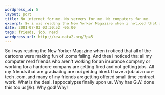 ```yaml
--- 
wordpress_id: 5
layout: post
title: No internet for me. No servers for me. No computers for me.
excerpt: So i was reading the New Yorker Magazine when i noticed that all of the cartoons were making fun of .coms failing. And then i noticed that all my computer nerd friends who aren't working for an insurance company or working for a hardcore company are getting fired and not getting jobs. All my friends that are graduating are not getting hired. I have a job at a non-tech .com, and many of my friend...
date: 2001-07-03 03:30:52 -05:00
tags: friends, job, nerd
wordpress_url: http://new.nata2.org/?p=5
---
```

So i was reading the New Yorker Magazine when i noticed that all of the cartoons were making fun of .coms failing. And then i noticed that all my computer nerd friends who aren't working for an insurance company or working for a hardcore company are getting fired and not getting jobs. All my friends that are graduating are not getting hired. I have a job at a non-tech .com, and many of my friends are getting offered small time contract work. What is the deal. I appocalypse finally upon us. Why has G.W. done this too us(j/k). Why god! Why! 
